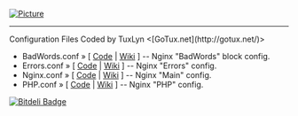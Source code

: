 [![Picture](http://gotux.net/images/gotux.png)](http://gotux.net/)
<hr>
Configuration Files Coded by TuxLyn <[GoTux.net](http://gotux.net/)>

 * BadWords.conf &raquo; [ [Code](badwords.conf) | [Wiki](../../wiki/NginxBadWords) ] -- Nginx "BadWords" block config.
 * Errors.conf &raquo; [ [Code](errors.conf) | [Wiki](../../wiki/NginxErrors) ] -- Nginx "Errors" config.
 * Nginx.conf &raquo; [ [Code](nginx.conf) | [Wiki](../../wiki/NginxConfig) ] -- Nginx "Main" config.
 * PHP.conf &raquo; [ [Code](php.conf) | [Wiki](../../wiki/NginxPHP) ] -- Nginx "PHP" config.


[![Bitdeli Badge](https://d2weczhvl823v0.cloudfront.net/GoTux/configs/trend.png)](https://bitdeli.com/free "Bitdeli Badge")

